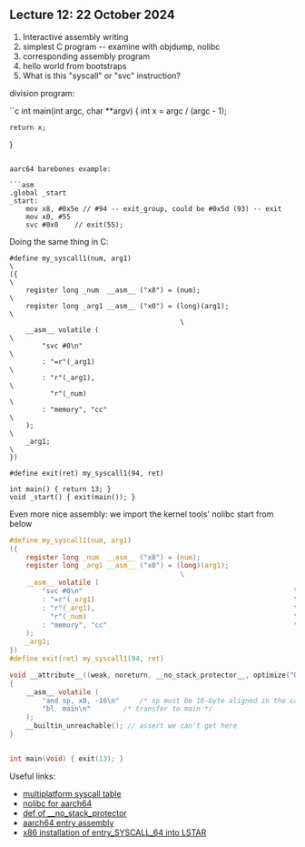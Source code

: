## Lecture 12: 22 October 2024

1. Interactive assembly writing
  1. simplest C program -- examine with objdump, nolibc
  1. corresponding assembly program
  1. hello world from bootstraps
1. What is this "syscall" or "svc" instruction?

division program:

``c
int main(int argc, char **argv) {
	int x = argc / (argc - 1);

	return x;
}
```

aarc64 barebones example:

```asm
.global _start
_start:
	mov x8, #0x5e // #94 -- exit_group, could be #0x5d (93) -- exit
	mov x0, #55
	svc #0x0	// exit(55);
```

Doing the same thing in C:
```
#define my_syscall1(num, arg1)                                                \
({                                                                            \
	register long _num  __asm__ ("x8") = (num);                           \
	register long _arg1 __asm__ ("x0") = (long)(arg1);                    \
									      \
	__asm__ volatile (                                                    \
		"svc #0\n"                                                    \
		: "=r"(_arg1)                                                 \
		: "r"(_arg1),                                                 \
		  "r"(_num)                                                   \
		: "memory", "cc"                                              \
	);                                                                    \
	_arg1;                                                                \
})

#define exit(ret) my_syscall1(94, ret)

int main() { return 13; }
void _start() { exit(main()); }
```

Even more nice assembly: we import the kernel tools' nolibc start from below

```c
#define my_syscall1(num, arg1)                                                \
({                                                                            \
	register long _num  __asm__ ("x8") = (num);                           \
	register long _arg1 __asm__ ("x0") = (long)(arg1);                    \
									      \
	__asm__ volatile (                                                    \
		"svc #0\n"                                                    \
		: "=r"(_arg1)                                                 \
		: "r"(_arg1),                                                 \
		  "r"(_num)                                                   \
		: "memory", "cc"                                              \
	);                                                                    \
	_arg1;                                                                \
})
#define exit(ret) my_syscall1(94, ret)

void __attribute__((weak, noreturn, __no_stack_protector__, optimize("Os", "omit-frame-pointer"))) _start(void)
{
	__asm__ volatile (
		"and sp, x0, -16\n"     /* sp must be 16-byte aligned in the callee      */
		"bl  main\n"        /* transfer to main */
	);
	__builtin_unreachable(); // assert we can't get here
}


int main(void) { exit(13); }
```


Useful links:
* [multiplatform syscall table](https://gpages.juszkiewicz.com.pl/syscalls-table/syscalls.html)
* [nolibc for aarch64](https://elixir.bootlin.com/linux/latest/source/tools/include/nolibc/arch-aarch64.h)
* [def of __no_stack_protector](https://elixir.bootlin.com/linux/latest/source/include/linux/compiler_attributes.h#L284)
* [aarch64 entry assembly](https://elixir.bootlin.com/linux/latest/source/arch/arm64/kernel/entry.S)
* [x86 installation of entry_SYSCALL_64 into LSTAR](https://elixir.bootlin.com/linux/latest/source/arch/x86/kernel/cpu/common.c#L2114)
